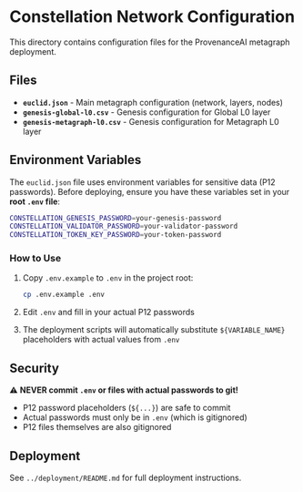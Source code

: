 # Constellation Network Configuration

This directory contains configuration files for the ProvenanceAI metagraph deployment.

## Files

- **`euclid.json`** - Main metagraph configuration (network, layers, nodes)
- **`genesis-global-l0.csv`** - Genesis configuration for Global L0 layer
- **`genesis-metagraph-l0.csv`** - Genesis configuration for Metagraph L0 layer

## Environment Variables

The `euclid.json` file uses environment variables for sensitive data (P12 passwords). Before deploying, ensure you have these variables set in your **root `.env` file**:

```bash
CONSTELLATION_GENESIS_PASSWORD=your-genesis-password
CONSTELLATION_VALIDATOR_PASSWORD=your-validator-password
CONSTELLATION_TOKEN_KEY_PASSWORD=your-token-password
```

### How to Use

1. Copy `.env.example` to `.env` in the project root:
   ```bash
   cp .env.example .env
   ```

2. Edit `.env` and fill in your actual P12 passwords

3. The deployment scripts will automatically substitute `${VARIABLE_NAME}` placeholders with actual values from `.env`

## Security

⚠️ **NEVER commit `.env` or files with actual passwords to git!**

- P12 password placeholders (`${...}`) are safe to commit
- Actual passwords must only be in `.env` (which is gitignored)
- P12 files themselves are also gitignored

## Deployment

See `../deployment/README.md` for full deployment instructions.
